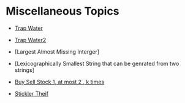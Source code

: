 # Miscellaneous Topics

- [Trap Water](https://leetcode.com/problems/trapping-rain-water/description/)
- [Trap Water2 ](https://leetcode.com/problems/trapping-rain-water-ii/)
- [Largest Almost Missing Interger]
- [Lexicographically Smallest String that can be genrated from two strings]
- [Buy Sell Stock 1, at most 2 , k times ](https://www.geeksforgeeks.org/problems/buy-and-sell-a-share-at-most-twice/1)

- [Stickler Theif](https://www.geeksforgeeks.org/problems/stickler-theif-1587115621/1)


